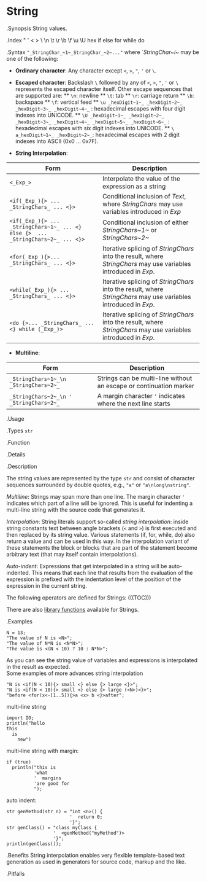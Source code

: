 # String

.Synopsis
String values.

.Index
" ' < > \ \n \t \r \b \f \u \U hex if else for while do

.Syntax
`"_StringChar_~1~_StringChar_~2~..."`
where `_StringChar~i~_ may be one of the following:

*  __Ordinary character__: Any character except `<`, `>`, `"`, `'` or `\`.
*  __Escaped character__: Backslash `\` followed by any of  `<`, `>`, `"`, `'` or `\` represents the escaped character itself.
  Other escape sequences that are supported are:
**  `\n`: newline
**  `\t`: tab
**  `\r`: carriage return
**  `\b`: backspace
**  `\f`: vertical feed
**  `\u _hexDigit~1~_ _hexDigit~2~_ _hexDigit~3~_ _hexDigit~4~_` : hexadecimal escapes with four digit indexes into UNICODE.
**  `\U _hexDigit~1~_ _hexDigit~2~_ _hexDigit~3~_ _hexDigit~4~_ _hexDigit~5~_ _hexDigit~6~_` : hexadecimal escapes with six digit indexes into UNICODE.
**  `\ a_hexDigit~1~_ _hexDigit~2~_`:  hexadecimal escapes with 2 digit indexes into ASCII (0x0 ... 0x7F).


*  __String Interpolation__: 

| Form      | Description |
| --- | --- |
| `<_Exp_>` | Interpolate the value of the expression as a string |
| `<if(_Exp_){> ... _StringChars_ ... <}>` | Conditional inclusion of _Text_, where _StringChars_ may use variables introduced in _Exp_ |
| `<if(_Exp_){> ... _StringChars~1~_ ... <} else {>  ... _StringChars~2~_ ... <}>` | Conditional inclusion of either _StringChars~1~_ or _StringChars~2~_ |
| `<for(_Exp_){>... _StringChars_ ... <}>` | Iterative splicing of _StringChars_ into the result, where _StringChars_ may use variables introduced in _Exp_. |
| `<while(_Exp_){> ... _StringChars_ ... <}>` | Iterative splicing of _StringChars_ into the result, where _StringChars_ may use variables introduced in _Exp_. |
| `<do {>... _StringChars_ ... <} while (_Exp_)>` | Iterative splicing of _StringChars_ into the result, where _StringChars_ may use variables introduced in _Exp_. |


*  __Multiline__:

| Form | Description  |
| --- | --- |
| `_StringChars~1~_\n _StringChars~2~_ `   | Strings can be multi-line without an escape or continuation marker  |
| `_StringChars~2~_\n '  _StringChars~2~_` | A margin character `'` indicates where the next line starts  |



.Usage

.Types
`str`

.Function

.Details

.Description

The string values are represented by the type `str` and consist of character 
sequences surrounded by double quotes, e.g., `"a"` or `"a\nlong\nstring"`.

_Multiline_: Strings may span more than one line. The margin character `'` indicates which part of a line will be ignored. This is useful for indenting a multi-line string with the source code that generates it.

_Interpolation_:  String literals support so-called _string interpolation_: 
inside string constants text between angle brackets (`<` and `>`) is first executed and then replaced by
 its string value.
Various statements (if, for, while, do) also return a value and can be used in this way.
In the interpolation variant of these statements the block or blocks that are part of the statement become arbitrary text 
(that may itself contain interpolations). 

_Auto-indent_: Expressions that get interpolated in a string will be auto-indented. This means that each line that results from the evaluation of the expression is prefixed with the indentation level of the position of the expression in the current string.

The following operators are defined for Strings:
(((TOC)))

There are also [library functions]((Libraries:Prelude-String)) available for Strings.

.Examples
```rascal-shell
N = 13;
"The value of N is <N>";
"The value of N*N is <N*N>";
"The value is <(N < 10) ? 10 : N*N>";
```
As you can see the string value of variables and expressions is interpolated in the result as expected. 
<br>
Some examples of more advances string interpolation 
```rascal-shell,continue
"N is <if(N < 10){> small <} else {> large <}>";
"N is <if(N < 10){> small <} else {> large (<N>)<}>";
"before <for(x<-[1..5]){>a <x> b <}>after";
```
multi-line string
```rascal-shell,continue
import IO;
println("hello
this
  is
    new")
```
multi-line string with margin:
```rascal-shell,continue
if (true)
  println("this is
          'what
          '  margins
          'are good for
          ");
```
auto indent:
```rascal-shell,continue
str genMethod(str n) = "int <n>() {
                       '  return 0;
                       '}";
str genClass() = "class myClass {
                 '  <genMethod("myMethod")>
                 '}";
println(genClass());
```


.Benefits
String interpolation enables very flexible template-based text generation as used in generators for
source code, markup and the like.

.Pitfalls

